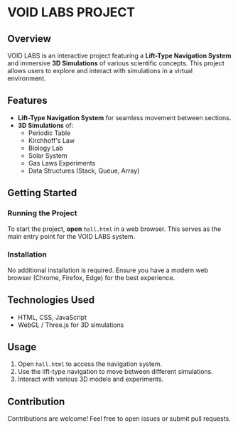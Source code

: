 # VOID LABS PROJECT

## Overview
VOID LABS is an interactive project featuring a **Lift-Type Navigation System** and immersive **3D Simulations** of various scientific concepts. This project allows users to explore and interact with simulations in a virtual environment.

## Features
- **Lift-Type Navigation System** for seamless movement between sections.
- **3D Simulations** of:
  - Periodic Table
  - Kirchhoff's Law
  - Biology Lab
  - Solar System
  - Gas Laws Experiments
  - Data Structures (Stack, Queue, Array)

## Getting Started
### Running the Project
To start the project, **open** `hall.html` in a web browser. This serves as the main entry point for the VOID LABS system.

### Installation
No additional installation is required. Ensure you have a modern web browser (Chrome, Firefox, Edge) for the best experience.

## Technologies Used
- HTML, CSS, JavaScript
- WebGL / Three.js for 3D simulations

## Usage
1. Open `hall.html` to access the navigation system.
2. Use the lift-type navigation to move between different simulations.
3. Interact with various 3D models and experiments.

## Contribution
Contributions are welcome! Feel free to open issues or submit pull requests.


